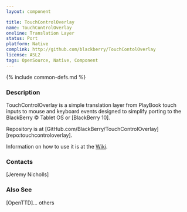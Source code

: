 ```yaml
---
layout: component

title: TouchControlOverlay
name: TouchControlOverlay
oneline: Translation Layer
status: Port
platform: Native
complink: http://github.com/blackberry/TouchContolOverlay
license: ASL2
tags: OpenSource, Native, Component
---
```

{% include common-defs.md %}

### Description

TouchControlOverlay is a simple translation layer from PlayBook touch
inputs to mouse and keyboard events designed to simplify porting to
the BlackBerry &copy; Tablet OS or [BlackBerry 10].

Repository is at [GitHub.com/BlackBerry/TouchControlOverlay][repo:touchcontroloverlay].

Information on how to use it is at the [Wiki](https://github.com/blackberry/TouchControlOverlay/wiki).

### Contacts
[Jeremy Nicholls]

### Also See
[OpenTTD]... others